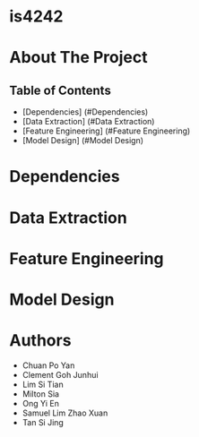 # is4242

# About The Project


## Table of Contents
* [Dependencies] (#Dependencies)
* [Data Extraction] (#Data Extraction)
* [Feature Engineering] (#Feature Engineering)
* [Model Design] (#Model Design)


# Dependencies

# Data Extraction

# Feature Engineering

# Model Design

# Authors
* Chuan Po Yan
* Clement Goh Junhui
* Lim Si Tian
* Milton Sia
* Ong Yi En
* Samuel Lim Zhao Xuan
* Tan Si Jing
